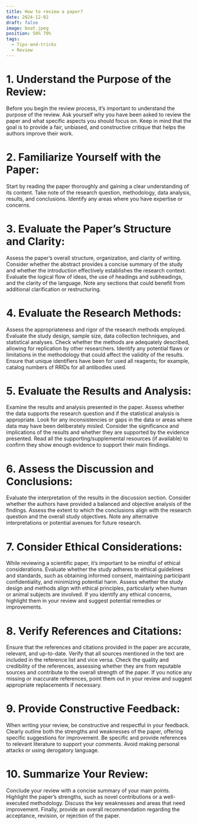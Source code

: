 ```yaml
---
title: How to review a paper?
date: 2024-12-02
draft: false
image: boat.jpeg
position: 50% 70%
tags:
  - Tips-and-tricks
  - Review
---
```


# 1. Understand the Purpose of the Review:

Before you begin the review process, it’s important to understand the purpose of the review. Ask yourself why you have been asked to review the paper and what specific aspects you should focus on. Keep in mind that the goal is to provide a fair, unbiased, and constructive critique that helps the authors improve their work.

# 2. Familiarize Yourself with the Paper:

Start by reading the paper thoroughly and gaining a clear understanding of its content. Take note of the research question, methodology, data analysis, results, and conclusions. Identify any areas where you have expertise or concerns.

# 3. Evaluate the Paper’s Structure and Clarity:

Assess the paper’s overall structure, organization, and clarity of writing. Consider whether the abstract provides a concise summary of the study and whether the introduction effectively establishes the research context. Evaluate the logical flow of ideas, the use of headings and subheadings, and the clarity of the language. Note any sections that could benefit from additional clarification or restructuring.

# 4. Evaluate the Research Methods:

Assess the appropriateness and rigor of the research methods employed. Evaluate the study design, sample size, data collection techniques, and statistical analyses. Check whether the methods are adequately described, allowing for replication by other researchers. Identify any potential flaws or limitations in the methodology that could affect the validity of the results. Ensure that unique identifiers have been for used all reagents; for example, catalog numbers of RRIDs for all antibodies used.

# 5. Evaluate the Results and Analysis:

Examine the results and analysis presented in the paper. Assess whether the data supports the research question and if the statistical analysis is appropriate. Look for any inconsistencies or gaps in the data or areas where data may have been deliberately misled. Consider the significance and implications of the results and whether they are supported by the evidence presented. Read all the supporting/supplemental resources (if available) to confirm they show enough evidence to support their main findings.

# 6. Assess the Discussion and Conclusions:

Evaluate the interpretation of the results in the discussion section. Consider whether the authors have provided a balanced and objective analysis of the findings. Assess the extent to which the conclusions align with the research question and the overall study objectives. Note any alternative interpretations or potential avenues for future research.

# 7. Consider Ethical Considerations:

While reviewing a scientific paper, it’s important to be mindful of ethical considerations. Evaluate whether the study adheres to ethical guidelines and standards, such as obtaining informed consent, maintaining participant confidentiality, and minimizing potential harm. Assess whether the study design and methods align with ethical principles, particularly when human or animal subjects are involved. If you identify any ethical concerns, highlight them in your review and suggest potential remedies or improvements.

# 8. Verify References and Citations:

Ensure that the references and citations provided in the paper are accurate, relevant, and up-to-date. Verify that all sources mentioned in the text are included in the reference list and vice versa. Check the quality and credibility of the references, assessing whether they are from reputable sources and contribute to the overall strength of the paper. If you notice any missing or inaccurate references, point them out in your review and suggest appropriate replacements if necessary.

# 9. Provide Constructive Feedback:

When writing your review, be constructive and respectful in your feedback. Clearly outline both the strengths and weaknesses of the paper, offering specific suggestions for improvement. Be specific and provide references to relevant literature to support your comments. Avoid making personal attacks or using derogatory language.

# 10. Summarize Your Review:

Conclude your review with a concise summary of your main points. Highlight the paper’s strengths, such as novel contributions or a well-executed methodology. Discuss the key weaknesses and areas that need improvement. Finally, provide an overall recommendation regarding the acceptance, revision, or rejection of the paper.